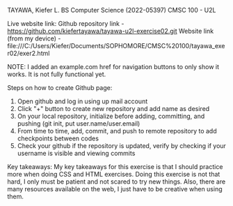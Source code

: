 TAYAWA, Kiefer L.
BS Computer Science (2022-05397)
CMSC 100 - U2L

Live website link:
Github repository link - https://github.com/kiefertayawa/tayawa-u2l-exercise02.git
Website link (from my device) - file:///C:/Users/Kiefer/Documents/SOPHOMORE/CMSC%20100/tayawa_exer02/exer2.html

NOTE: I added an example.com href for navigation buttons to only show it works. It is not fully functional yet.

Steps on how to create Github page:
1. Open github and log in using up mail account
2. Click "+" button to create new repository and add name as desired
3. On your local repository, initialize before adding, committing, and pushing (git init, put user.name/user.email)
4. From time to time, add, commit, and push to remote repository to add checkpoints between codes
5. Check your github if the repository is updated, verify by checking if your username is visible and viewing commits

Key takeaways:
My key takeaways for this exercise is that I should practice more when doing CSS and HTML exercises. 
Doing this exercise is not that hard, I only must be patient and not scared to try new things. Also, 
there are many resources available on the web, I just have to be creative when using them.